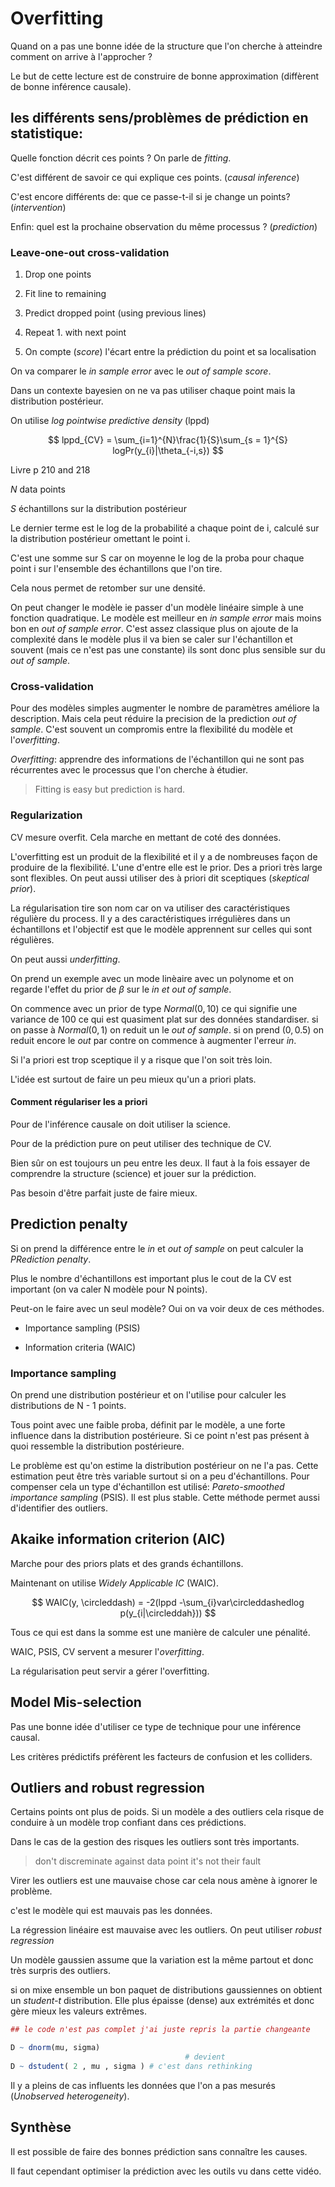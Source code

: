 # Overfitting

Quand on a pas une bonne idée de la structure que l'on cherche à atteindre comment on arrive à l'approcher ? 

Le but de cette lecture est de construire de bonne approximation (diffèrent de bonne inférence causale).

## les différents sens/problèmes de prédiction en statistique:

Quelle fonction décrit ces points ? On parle de *fitting*. 

C'est différent de savoir ce qui explique ces points. (*causal inference*)

C'est encore différents de: que ce passe-t-il si je change un points? (*intervention*)

Enfin: quel est la prochaine observation du même processus ? (*prediction*) 

### Leave-one-out cross-validation

1. Drop one points

2. Fit line to remaining

3. Predict dropped point (using previous lines)

4. Repeat 1. with next point

5. On compte (*score*) l'écart entre la prédiction du point et sa localisation 

On va comparer le *in sample error* avec le *out of sample score*.

Dans un contexte bayesien on ne va pas utiliser chaque point mais la distribution postérieur. 

On utilise *log pointwise predictive density* (lppd)

$$ lppd_{CV} = \sum_{i=1}^{N}\frac{1}{S}\sum_{s = 1}^{S} logPr(y_{i}|\theta_{-i,s}) $$

Livre p 210 and 218

$N$ data points

$S$ échantillons sur la distribution postérieur

Le dernier terme est le log de la probabilité a chaque point de i, calculé sur la distribution postérieur omettant le point i.

C'est une somme sur S car on moyenne le log de la proba pour chaque point i sur l'ensemble des échantillons que l'on tire.

Cela nous permet de retomber sur une densité. 

On peut changer le modèle ie passer d'un modèle linéaire simple à une fonction quadratique. Le modèle est meilleur en *in sample error* mais moins bon en *out of sample error*. C'est assez classique plus on ajoute de la complexité dans le modèle plus il va bien se caler sur l'échantillon et souvent (mais ce n'est pas une constante) ils sont donc plus sensible sur du *out of sample*.

### Cross-validation

Pour des modèles simples augmenter le nombre de paramètres améliore la description. Mais cela peut réduire la precision de la prediction *out of sample*. C'est souvent un compromis entre la flexibilité du modèle et l'*overfitting*.

*Overfitting*: apprendre des informations de l'échantillon qui ne sont pas récurrentes avec le processus que l'on cherche à étudier.  

> Fitting is easy but prediction is hard.

### Regularization 

CV mesure overfit. Cela marche en mettant de coté des données.  

L'overfitting est un produit de la flexibilité et il y a de nombreuses façon de produire de la flexibilité. L'une d'entre elle est le prior. Des a priori très large sont flexibles. On peut aussi utiliser des à priori dit sceptiques (*skeptical prior*). 

La régularisation tire son nom car on va utiliser des caractéristiques régulière du process. Il y a des caractéristiques irrégulières dans un échantillons et l'objectif est que le modèle apprennent sur celles qui sont régulières. 

On peut aussi *underfitting*. 

On prend un exemple avec un mode linèaire avec un polynome et on regarde l'effet du prior de $\beta$ sur le *in et out of sample*. 

On commence avec un prior de type $Normal(0 ,10)$ ce qui signifie une variance de 100 ce qui est quasiment plat sur des données standardiser. si on passe à $Normal(0 , 1)$ on reduit un le *out of sample*. si on prend $(0 ,0.5)$ on reduit encore le *out* par contre on commence à augmenter l'erreur *in*. 

Si l'a priori est trop sceptique il y a risque que l'on soit très loin. 

L'idée est surtout de faire un peu mieux qu'un a priori plats. 

#### Comment régulariser les a priori 

Pour de l'inférence causale on doit utiliser la science.

Pour de la prédiction pure on peut utiliser des technique de CV. 

Bien sûr on est toujours un peu entre les deux. Il faut à la fois essayer de comprendre la structure (science) et jouer sur la prédiction.

Pas besoin d'être parfait juste de faire mieux.

## Prediction penalty

Si on prend la différence entre le *in* et *out of sample* on peut calculer la *PRediction penalty*.

Plus le nombre d'échantillons est important plus le cout de la CV est important (on va caler N modèle pour N points).

Peut-on le faire avec un seul modèle? Oui on va voir deux de ces méthodes. 

- Importance sampling (PSIS)

- Information criteria (WAIC)

### Importance sampling

On prend une distribution postérieur et on l'utilise pour calculer les distributions de N - 1 points. 

Tous point avec une faible proba, définit par le modèle, a une forte influence dans la distribution postérieure. Si ce point n'est pas présent à quoi ressemble la distribution postérieure. 

Le problème est qu'on estime la distribution postérieur on ne l'a pas. Cette estimation peut être très variable surtout si on a peu d'échantillons. Pour compenser cela un type d'échantillon est utilisé:  *Pareto-smoothed importance sampling* (PSIS). Il est plus stable. Cette méthode permet aussi d'identifier des outliers. 

## Akaike information criterion (AIC)

Marche pour des priors plats et des grands échantillons.

Maintenant on utilise *Widely Applicable IC* (WAIC).

$$ WAIC(y, \circleddash) = -2(lppd -\sum_{i}var\circleddashedlog p(y_{i|\circleddah})) $$

Tous ce qui est dans la somme est une manière de calculer une pénalité.

WAIC, PSIS, CV servent a mesurer l'*overfitting*.

La régularisation peut servir a gérer l'overfitting.

## Model Mis-selection

Pas une bonne idée d'utiliser ce type de technique pour une inférence causal. 

Les critères prédictifs préfèrent les facteurs de confusion et les colliders.   

## Outliers and robust regression

Certains points ont plus de poids. Si un modèle a des outliers cela risque de conduire à un modèle trop confiant dans ces prédictions. 

Dans le cas de la gestion des risques les outliers sont très importants. 

> don't discreminate against data point it's not their fault


Virer les outliers est une mauvaise chose car cela nous amène à ignorer le problème.

c'est le modèle qui est mauvais pas les données. 

La régression linéaire est mauvaise avec les outliers. On peut utiliser *robust regression* 

Un modèle gaussien assume que la variation est la même partout et donc très surpris des outliers.

si on mixe ensemble un bon paquet de distributions gaussiennes on obtient un *student-t* distribution. Elle plus épaisse (dense) aux extrémités et donc gère mieux les valeurs extrêmes. 

 ``` R
 ## le code n'est pas complet j'ai juste repris la partie changeante

 D ~ dnorm(mu, sigma)
                                        # devient
 D ~ dstudent( 2 , mu , sigma ) # c'est dans rethinking
 
 ```

Il y a pleins de cas influents les données que l'on a pas mesurés (*Unobserved heterogeneity*).

## Synthèse

Il est possible de faire des bonnes prédiction sans connaître les causes. 

Il faut cependant optimiser la prédiction avec les outils vu dans cette vidéo.  
